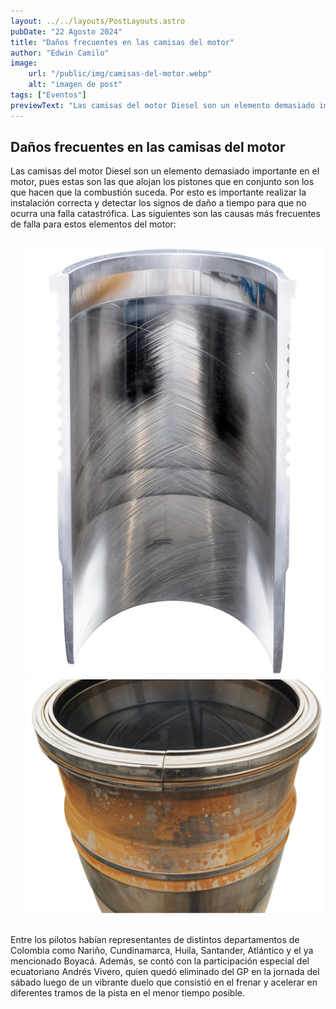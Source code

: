 ```yaml
---
layout: ../../layouts/PostLayouts.astro
pubDate: "22 Agosto 2024"
title: "Daños frecuentes en las camisas del motor"
author: "Edwin Camilo"
image:
    url: "/public/img/camisas-del-motor.webp"
    alt: "imagen de post"
tags: ["Eventos"]
previewText: "Las camisas del motor Diesel son un elemento demasiado importante en el motor, pues estas son las que alojan los pistones que en conjunto son los que hacen que la combustión suceda. "
---
```


<h2 class="title-blog md:my-4 sm:my-4">Daños frecuentes en las camisas del motor </h2>

<span class="text-blog"> Las camisas del motor Diesel son un elemento demasiado importante en el motor, pues estas son las que alojan los pistones que en conjunto son los que hacen que la combustión suceda. Por esto es importante realizar la instalación correcta y detectar los signos de daño a tiempo para que no ocurra una falla catastrófica. Las siguientes son las causas más frecuentes de falla para estos elementos del motor:<span>


<span class="text-blog flex flex-col my-8">
 <ul>
    <span> <h2></h2> </span>
    <img
                        class="rounded-t-lg"
                        src="/public/img/zonas-brillantes.png"
                        alt=""
                    />
                    <img
                        class="rounded-t-lg"
                        src="/public/img/fracturas-longitudinales.png"
                        alt=""
                    />
                    <img
                        class="rounded-t-lg"
                        src="/public/img/cavitación.png"
                        alt=""
                    />
 </ul>

<span>

<span class="text-blog flex flex-col my-8">
Entre los pilotos habían representantes de distintos departamentos de Colombia como Nariño, Cundinamarca, Huila, Santander, Atlántico y el ya mencionado Boyacá. Además, se contó con la participación especial del ecuatoriano Andrés Vivero, quien quedó eliminado del GP en la jornada del sábado luego de un vibrante duelo que consistió en el frenar y acelerar en diferentes tramos de la pista en el menor tiempo posible.
    
<span>